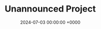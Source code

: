 ---
layout: post
title:  "Unannounced Project"
summary: "A yet-to-be announced project I worked on during my employment at Sumo Digital"
date: '2024-07-03 00:00:00 +0000'
role: Placement Programmer
technologies: ['C++', 'Unreal Engine', 'C#', 'ImGui', 'WPF']
thumbnail: assets/img/posts/top-secret.webp
permalink: /projects/Unannounced-Project/
visibility: false
hidden-from-recents: false
featured: true 
released: true
---